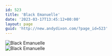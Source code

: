 ```yaml
---
id: 523
title: 'Black Emanuelle'
date: '2023-03-17T13:45:12+00:00'
layout: page
guid: 'http://new.andydixon.com/?page_id=523'
---
```


![Black Emanuelle](https://i0.wp.com/assets.g8x2.ldn.idrivee2-23.com/posters/Black%20Emanuelle%2001.jpg?w=1200&ssl=1 "Black Emanuelle")  
![Black Emanuelle](https://i0.wp.com/assets.g8x2.ldn.idrivee2-23.com/posters/Black%20Emanuelle%2002.jpg?w=1200&ssl=1 "Black Emanuelle")